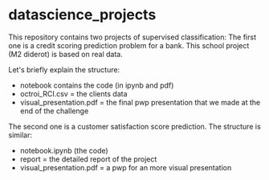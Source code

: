 # datascience_projects

This repository contains two projects of supervised classification:
The first one is a credit scoring prediction problem for a bank. This school project (M2 diderot) is based on real data.

Let's briefly explain the structure:
- notebook contains the code (in ipynb and pdf)
- octroi_RCI.csv = the clients data
- visual_presentation.pdf = the final pwp presentation that we made at the end of the challenge

The second one is a customer satisfaction score prediction. The structure is similar:
- notebook.ipynb (the code)
- report = the detailed report of the project
- visual_presentation.pdf = a pwp for an more visual presentation
